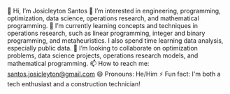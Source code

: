 👋 Hi, I’m Josicleyton Santos
👀 I’m interested in engineering, programming, optimization, data science, operations research, and mathematical programming.
🌱 I’m currently learning concepts and techniques in operations research, such as linear programming, integer and binary programming, and metaheuristics. I also spend time learning data analysis, especially public data.
💞️ I’m looking to collaborate on optimization problems, data science projects, operations research models, and mathematical programming.
📫 How to reach me: santos.josicleyton@gmail.com
😄 Pronouns: He/Him
⚡ Fun fact: I'm both a tech enthusiast and a construction technician!
